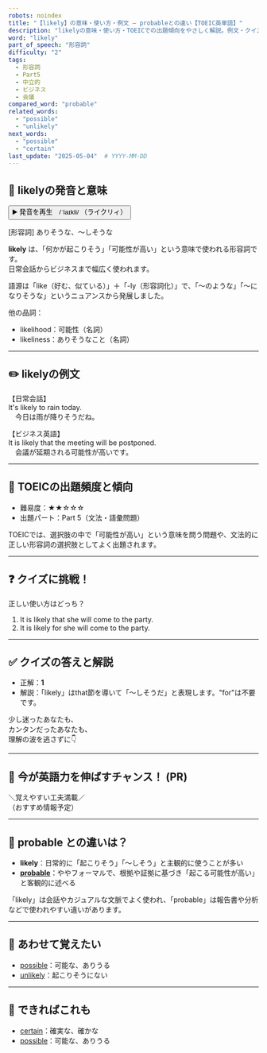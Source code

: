 ```yaml
---
robots: noindex
title: "【likely】の意味・使い方・例文 ― probableとの違い【TOEIC英単語】"
description: "likelyの意味・使い方・TOEICでの出題傾向をやさしく解説。例文・クイズ付きでprobableとの違いもわかりやすく学べます。"
word: "likely"
part_of_speech: "形容詞"
difficulty: "2"
tags:
  - 形容詞
  - Part5
  - 中立的
  - ビジネス
  - 会議
compared_word: "probable"
related_words:
  - "possible"
  - "unlikely"
next_words:
  - "possible"
  - "certain"
last_update: "2025-05-04"  # YYYY-MM-DD
---
```


## 🔰 likelyの発音と意味

<button class="play-audio" onclick="playTTS('likely')">
  <span class="play-audio-main">
    ▶️ 発音を再生　/ˈlaɪkli/
  </span>
  <span class="play-audio-sub">
    （ライクリィ）
  </span>
</button>

[形容詞] ありそうな、～しそうな

**likely** は、「何かが起こりそう」「可能性が高い」という意味で使われる形容詞です。  
日常会話からビジネスまで幅広く使われます。

語源は「like（好む、似ている）」＋「-ly（形容詞化）」で、「～のような」「～になりそうな」というニュアンスから発展しました。

他の品詞：  
- likelihood：可能性（名詞）
- likeliness：ありそうなこと（名詞）

---

## ✏️ likelyの例文

【日常会話】  
It's likely to rain today.  
　今日は雨が降りそうだね。

【ビジネス英語】  
It is likely that the meeting will be postponed.  
　会議が延期される可能性が高いです。

---

## 🎯 TOEICの出題頻度と傾向

- 難易度：★★☆☆☆
- 出題パート：Part 5（文法・語彙問題）

TOEICでは、選択肢の中で「可能性が高い」という意味を問う問題や、文法的に正しい形容詞の選択肢としてよく出題されます。

---

## ❓ クイズに挑戦！

正しい使い方はどっち？

1. It is likely that she will come to the party.  
2. It is likely for she will come to the party.

---

## ✅ クイズの答えと解説

- 正解：**1**
- 解説：「likely」はthat節を導いて「～しそうだ」と表現します。"for"は不要です。

少し迷ったあなたも、  
カンタンだったあなたも、  
理解の波を逃さずに👇️

---

## 🚀 今が英語力を伸ばすチャンス！ (PR)

<div class="info-center">
＼覚えやすい工夫満載／<br>  
（おすすめ情報予定）
</div>

---

## 🤔  probable との違いは？

- **likely**：日常的に「起こりそう」「～しそう」と主観的に使うことが多い
- **[probable](/word/probable/)**：ややフォーマルで、根拠や証拠に基づき「起こる可能性が高い」と客観的に述べる

「likely」は会話やカジュアルな文脈でよく使われ、「probable」は報告書や分析などで使われやすい違いがあります。

---

## 🧩 あわせて覚えたい

- [possible](/word/possible/)：可能な、ありうる
- [unlikely](/word/unlikely/)：起こりそうにない

---

## 📖 できればこれも

- [certain](/word/certain/)：確実な、確かな
- [possible](/word/possible/)：可能な、ありうる

<!-- cvid: aid14_bid29 -->
